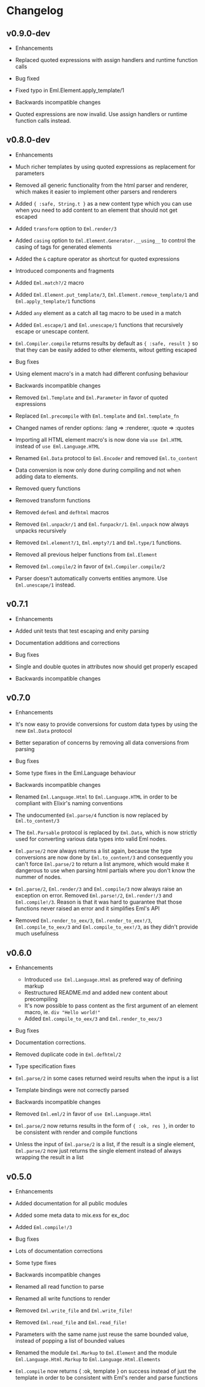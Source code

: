 # Changelog

## v0.9.0-dev
 * Enhancements
  * Replaced quoted expressions with assign handlers and runtime function calls

 * Bug fixed
  * Fixed typo in Eml.Element.apply_template/1

 * Backwards incompatible changes
  * Quoted expressions are now invalid. Use assign handlers or runtime function calls instead.

## v0.8.0-dev
 * Enhancements
  * Much richer templates by using quoted expressions as replacement for parameters
  * Removed all generic functionality from the html parser and renderer,
    which makes it easier to implement other parsers and renderers
  * Added `{ :safe, String.t }` as a new content type which you can use when you need to add content to an element that should not get escaped
  * Added `transform` option to `Eml.render/3`
  * Added `casing` option to `Eml.Element.Generator.__using__` to control the casing of tags for generated elements
  * Added the `&` capture operator as shortcut for quoted expressions
  * Introduced components and fragments
  * Added `Eml.match?/2` macro
  * Added `Eml.Element.put_template/3`, `Eml.Element.remove_template/1` and `Eml.apply_template/1` functions
  * Added `any` element as a catch all tag macro to be used in a match
  * Added `Eml.escape/1` and `Eml.unescape/1` functions that recursively escape or unescape content.
  * `Eml.Compiler.compile` returns results by default as `{ :safe, result }` so that
    they can be easily added to other elements, witout getting escaped

 * Bug fixes
  * Using element macro's in a match had different confusing behaviour

 * Backwards incompatible changes
  * Removed `Eml.Template` and `Eml.Parameter` in favor of quoted expressions
  * Replaced `Eml.precompile` with `Eml.template` and `Eml.template_fn`
  * Changed names of render options: :lang => :renderer, :quote => :quotes
  * Importing all HTML element macro's is now done via `use Eml.HTML` instead of `use Eml.Language.HTML`
  * Renamed `Eml.Data` protocol to `Eml.Encoder` and removed `Eml.to_content`
  * Data conversion is now only done during compiling and not when adding data to elements.
  * Removed query functions
  * Removed transform functions
  * Removed `defeml` and `defhtml` macros
  * Removed `Eml.unpackr/1` and `Eml.funpackr/1`. `Eml.unpack` now always unpacks recursively
  * Removed `Eml.element?/1`, `Eml.empty?/1` and `Eml.type/1` functions.
  * Removed all previous helper functions from `Eml.Element`
  * Removed `Eml.compile/2` in favor of `Eml.Compiler.compile/2`
  * Parser doesn't automatically converts entities anymore. Use `Eml.unescape/1` instead.

## v0.7.1
 * Enhancements
  * Added unit tests that test escaping and enity parsing
  * Documentation additions and corrections

 * Bug fixes
  * Single and double quotes in attributes now should get properly escaped

 * Backwards incompatible changes

## v0.7.0
 * Enhancements
  * It's now easy to provide conversions for custom data types by using the new `Eml.Data` protocol
  * Better separation of concerns by removing all data conversions from parsing

 * Bug fixes
  * Some type fixes in the Eml.Language behaviour

 * Backwards incompatible changes
  * Renamed `Eml.Language.Html` to `Eml.Language.HTML` in order to be compliant with Elixir's naming conventions
  * The undocumented `Eml.parse/4` function is now replaced by `Eml.to_content/3`
  * The `Eml.Parsable` protocol is replaced by `Eml.Data`, which is now strictly used for converting various
    data types into valid Eml nodes.
  * `Eml.parse/2` now always returns a list again, because the type
    conversions are now done by `Eml.to_content/3` and consequently you can't force
    `Eml.parse/2` to return a list anymore, which would make it dangerous to
    use when parsing html partials where you don't know the nummer of nodes.
  * `Eml.parse/2`, `Eml.render/3` and `Eml.compile/3` now always raise an exception on error.
     Removed `Eml.parse!/2`, `Eml.render!/3` and `Eml.compile!/3`. Reason is that it was hard
     to guarantee that those functions never raised an error and it simplifies Eml's API
  * Removed `Eml.render_to_eex/3`, `Eml.render_to_eex!/3`, `Eml.compile_to_eex/3` and `Eml.compile_to_eex!/3`,
    as they didn't provide much usefulness

## v0.6.0

 * Enhancements
   * Introduced `use Eml.Language.Html` as prefered way of defining markup
   * Restructured README.md and added new content about precompiling
   * It's now possible to pass content as the first argument of an element macro, ie. `div "Hello world!"`
   * Added `Eml.compile_to_eex/3` and `Eml.render_to_eex/3`

 * Bug fixes
  * Documentation corrections.
  * Removed duplicate code in `Eml.defhtml/2`
  * Type specification fixes
  * `Eml.parse/2` in some cases returned weird results when the input is a list
  * Template bindings were not correctly parsed

 * Backwards incompatible changes
  * Removed `Eml.eml/2` in favor of `use Eml.Language.Html`
  * `Eml.parse/2` now returns results in the form of `{ :ok, res }`, in order to be consistent with render and compile functions
  * Unless the input of `Eml.parse/2` is a list, if the result is a single element, `Eml.parse/2` now just returns the single element
    instead of always wrapping the result in a list


## v0.5.0

 * Enhancements
  * Added documentation for all public modules
  * Added some meta data to mix.exs for ex_doc
  * Added `Eml.compile!/3`

 * Bug fixes
  * Lots of documentation corrections
  * Some type fixes

 * Backwards incompatible changes
  * Renamed all read function to parse
  * Renamed all write functions to render
  * Removed `Eml.write_file` and `Eml.write_file!`
  * Removed `Eml.read_file` and `Eml.read_file!`
  * Parameters with the same name just reuse the same bounded value, instead of popping a list of bounded values
  * Renamed the module `Eml.Markup` to `Eml.Element` and the module `Eml.Language.Html.Markup` to `Eml.Language.Html.Elements`
  * `Eml.compile` now returns { :ok, template } on success instead of just the template in order to be consistent with Eml's
    render and parse functions

